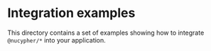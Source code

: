 # Integration examples

This directory contains a set of examples showing how to integrate `@nucypher/*`
into your application.
